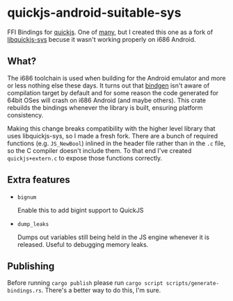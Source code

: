 # quickjs-android-suitable-sys

FFI Bindings for [quickjs](https://bellard.org/quickjs/). One of [many](https://crates.io/search?q=quickjs), but I created this one as a fork of [libquickjs-sys](https://crates.io/crates/libquickjs-sys) becuse it wasn't working properly on i686 Android.

## What?

The i686 toolchain is used when building for the Android emulator and more or less nothing else these days. It turns out that [bindgen](https://github.com/rust-lang/rust-bindgen) isn't aware of compilation target by default and for some reason the code generated for 64bit OSes will crash on i686 Android (and maybe others). This crate rebuilds the bindings whenever the library is built, ensuring platform consistency.

Making this change breaks compatibility with the higher level library that uses libquickjs-sys, so I made a fresh fork. There are a bunch of required functions (e.g. `JS_NewBool`) inlined in the header file rather than in the `.c` file, so the C compiler doesn't include them. To that end I've created `quickjs+extern.c` to expose those functions correctly.

## Extra features

- `bignum`

  Enable this to add bigint support to QuickJS

- `dump_leaks`

  Dumps out variables still being held in the JS engine whenever it is released. Useful to debugging memory leaks.

## Publishing

Before running `cargo publish` please run `cargo script scripts/generate-bindings.rs`. There's a better way to do this, I'm sure.
